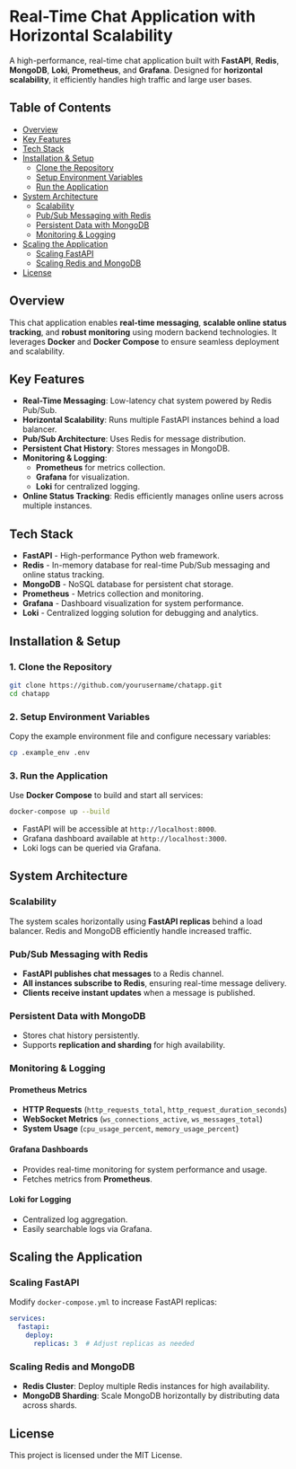# Real-Time Chat Application with Horizontal Scalability

A high-performance, real-time chat application built with **FastAPI**, **Redis**, **MongoDB**, **Loki**, **Prometheus**, and **Grafana**. Designed for **horizontal scalability**, it efficiently handles high traffic and large user bases.

## Table of Contents

- [Overview](#overview)
- [Key Features](#key-features)
- [Tech Stack](#tech-stack)
- [Installation & Setup](#installation--setup)
  - [Clone the Repository](#1-clone-the-repository)
  - [Setup Environment Variables](#2-setup-environment-variables)
  - [Run the Application](#3-run-the-application)
- [System Architecture](#system-architecture)
  - [Scalability](#scalability)
  - [Pub/Sub Messaging with Redis](#pubsub-messaging-with-redis)
  - [Persistent Data with MongoDB](#persistent-data-with-mongodb)
  - [Monitoring & Logging](#monitoring--logging)
- [Scaling the Application](#scaling-the-application)
  - [Scaling FastAPI](#scaling-fastapi)
  - [Scaling Redis and MongoDB](#scaling-redis-and-mongodb)
- [License](#license)

## Overview
This chat application enables **real-time messaging**, **scalable online status tracking**, and **robust monitoring** using modern backend technologies. It leverages **Docker** and **Docker Compose** to ensure seamless deployment and scalability.

## Key Features

- **Real-Time Messaging**: Low-latency chat system powered by Redis Pub/Sub.
- **Horizontal Scalability**: Runs multiple FastAPI instances behind a load balancer.
- **Pub/Sub Architecture**: Uses Redis for message distribution.
- **Persistent Chat History**: Stores messages in MongoDB.
- **Monitoring & Logging**:
  - **Prometheus** for metrics collection.
  - **Grafana** for visualization.
  - **Loki** for centralized logging.
- **Online Status Tracking**: Redis efficiently manages online users across multiple instances.

## Tech Stack

- **FastAPI** - High-performance Python web framework.
- **Redis** - In-memory database for real-time Pub/Sub messaging and online status tracking.
- **MongoDB** - NoSQL database for persistent chat storage.
- **Prometheus** - Metrics collection and monitoring.
- **Grafana** - Dashboard visualization for system performance.
- **Loki** - Centralized logging solution for debugging and analytics.

## Installation & Setup

### 1. Clone the Repository

```bash
git clone https://github.com/yourusername/chatapp.git
cd chatapp
```

### 2. Setup Environment Variables

Copy the example environment file and configure necessary variables:

```bash
cp .example_env .env
```

### 3. Run the Application

Use **Docker Compose** to build and start all services:

```bash
docker-compose up --build
```

- FastAPI will be accessible at `http://localhost:8000`.
- Grafana dashboard available at `http://localhost:3000`.
- Loki logs can be queried via Grafana.

## System Architecture

### Scalability

The system scales horizontally using **FastAPI replicas** behind a load balancer. Redis and MongoDB efficiently handle increased traffic.

### Pub/Sub Messaging with Redis

- **FastAPI publishes chat messages** to a Redis channel.
- **All instances subscribe to Redis**, ensuring real-time message delivery.
- **Clients receive instant updates** when a message is published.

### Persistent Data with MongoDB

- Stores chat history persistently.
- Supports **replication and sharding** for high availability.

### Monitoring & Logging

#### Prometheus Metrics

- **HTTP Requests** (`http_requests_total`, `http_request_duration_seconds`)
- **WebSocket Metrics** (`ws_connections_active`, `ws_messages_total`)
- **System Usage** (`cpu_usage_percent`, `memory_usage_percent`)

#### Grafana Dashboards

- Provides real-time monitoring for system performance and usage.
- Fetches metrics from **Prometheus**.

#### Loki for Logging

- Centralized log aggregation.
- Easily searchable logs via Grafana.

## Scaling the Application

### Scaling FastAPI

Modify `docker-compose.yml` to increase FastAPI replicas:

```yaml
services:
  fastapi:
    deploy:
      replicas: 3  # Adjust replicas as needed
```

### Scaling Redis and MongoDB

- **Redis Cluster**: Deploy multiple Redis instances for high availability.
- **MongoDB Sharding**: Scale MongoDB horizontally by distributing data across shards.

## License
This project is licensed under the MIT License.

